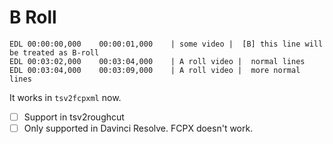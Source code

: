 # B Roll

```
EDL 00:00:00,000    00:00:01,000    | some video |  [B] this line will be treated as B-roll
EDL 00:03:02,000    00:03:04,000    | A roll video |  normal lines
EDL 00:03:04,000    00:03:09,000    | A roll video |  more normal lines
```

It works in `tsv2fcpxml` now.

 - [ ] Support in tsv2roughcut
 - [ ] Only supported in Davinci Resolve. FCPX doesn't work.
